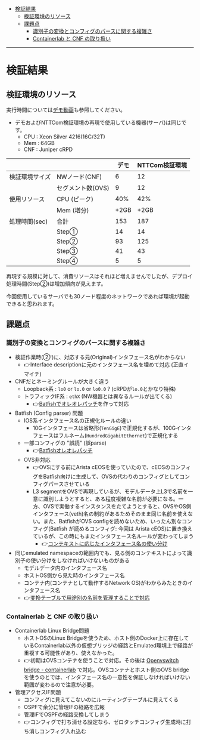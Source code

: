 <!-- TOC -->

- [検証結果](#%E6%A4%9C%E8%A8%BC%E7%B5%90%E6%9E%9C)
    - [検証環境のリソース](#%E6%A4%9C%E8%A8%BC%E7%92%B0%E5%A2%83%E3%81%AE%E3%83%AA%E3%82%BD%E3%83%BC%E3%82%B9)
    - [課題点](#%E8%AA%B2%E9%A1%8C%E7%82%B9)
        - [識別子の変換とコンフィグのパースに関する複雑さ](#%E8%AD%98%E5%88%A5%E5%AD%90%E3%81%AE%E5%A4%89%E6%8F%9B%E3%81%A8%E3%82%B3%E3%83%B3%E3%83%95%E3%82%A3%E3%82%B0%E3%81%AE%E3%83%91%E3%83%BC%E3%82%B9%E3%81%AB%E9%96%A2%E3%81%99%E3%82%8B%E8%A4%87%E9%9B%91%E3%81%95)
        - [Containerlab と CNF の取り扱い](#containerlab-%E3%81%A8-cnf-%E3%81%AE%E5%8F%96%E3%82%8A%E6%89%B1%E3%81%84)

<!-- /TOC -->

---

# 検証結果

## 検証環境のリソース

実行時間については[デモ動画](https://youtu.be/wu9IWRbiKKU)も参照してください。

- デモおよびNTTCom検証環境の再現で使用している機器(サーバ)は同じです。
    - CPU : Xeon Silver 4216(16C/32T)
    - Mem : 64GB
    - CNF : Juniper cRPD

|  |  | デモ | NTTCom検証環境 |
| --- | --- | --- | --- |
| 検証環境サイズ | NWノード(CNF) | 6 | 12 |
|  | セグメント数(OVS) | 9 | 12 |
| 使用リソース | CPU (ピーク) | 40% | 42% |
|  | Mem (増分) | +2GB | +2GB |
| 処理時間(sec) | 合計 | 153 | 187 |
|  | Step① | 14 | 14 |
|  | Step② | 93 | 125 |
|  | Step③ | 41 | 43 |
|  | Step④ | 5 | 5 |

再現する規模に対して、消費リソースはそれほど増えませんでしたが、デプロイ処理時間(Step②)は増加傾向が見えます。

今回使用しているサーバでも30ノード程度のネットワークであれば環境が起動できると思われます。

## 課題点

### 識別子の変換とコンフィグのパースに関する複雑さ

- 検証作業時(②')に、対応する元(Original)インタフェース名がわからない
    - 👉Interface descriptionに元のインタフェース名を埋めて対応 (正直イマイチ)
- CNFだとネーミングルールが大きく違う
    - Loopback系 : `lo0` or `lo.0` or `lo0.0` ? (cRPDが`lo.0`とかなり特殊)
    - トラフィックIF系 : `ethX` (NW機器とは異なるルールが出てくる)
        - 👉[Batfishでオレオレパッチ](https://github.com/ool-mddo/batfish/tree/ool-mddo-patches)を作って対応
- Batfish (Config parser) 問題
    - IOS系インタフェース名の正規化ルールの違い
        - 10Gインタフェースは省略形(`TenGigE`)で正規化するが、100Gインタフェースはフルネーム(`HundredGigabitEthernet`)で正規化する
    - 一部コンフィグの "誤読" (誤parse)
        - 👉[Batfishオレオレパッチ](https://github.com/ool-mddo/batfish/tree/ool-mddo-patches)
    - OVS非対応
        - 👉OVSにする前にArista cEOSを使っていたので、cEOSのコンフィグをBatfish向けに生成して、OVSの代わりのコンフィグとしてコンフィグパースさせている
        - L3 segmentをOVSで再現しているが、モデルデータ上L3で名前を一意に識別しようとすると、ある程度複雑な名前が必要になる。一方、OVSで実働するインスタンスをたてようとすると、OVSやOS側インタフェース(veth)名の制約があるためそのまま同じ名前を使えない。また、BatfishがOVS configを読めないため、いったん別なコンフィグ(Batfish が読めるコンフィグ: 今回は Arista cEOS)に置き換えているが、この時にもまたインタフェース名ルールが変わってしまう
            - 👉[コンテキストに応じたインタフェース名の使い分け](../../../doc/system_architecture.md)
- 同じemulated namespaceの範囲内でも、見る側のコンテキストによって識別子の使い分けをしなければいけないものがある
    - モデルデータ内のインタフェース名
    - ホストOS側から見た時のインタフェース名
    - コンテナ内(コンテナとして動作するNetwork OS)がわからみたときのインタフェース名
    - 👉[変換テーブルで用途別の名前を管理することで対応](../../../doc/system_architecture.md)

### Containerlab と CNF の取り扱い

- Containerlab Linux Bridge問題
    - ホストOSのLinux Bridgeを使うため、ホスト側のDocker上に存在しているContainerlab以外の仮想ブリッジの経路とEmulated環境上で経路が重複する可能性があり、使えなかった。
    - 👉初期はOVSコンテナを使うことで対応。その後は [Openvswitch bridge - containerlab](https://containerlab.dev/manual/kinds/ovs-bridge/) で対応。OVSコンテナとホスト側のOVS bridgeを使うのとでは、インタフェース名の一意性を保証しなければいけない範囲が変わるので注意が必要。
- 管理アクセスIF問題
    - コンフィグに見えてこないのにルーティングテーブルに見えてくる
    - OSPFで余分に管理IFの経路を広報
    - 管理IFでOSPFの経路交換してしまう
    - 👉コンフィグで打ち消せる設定なら、ゼロタッチコンフィグ生成時に打ち消しコンフィグ入れ込む

